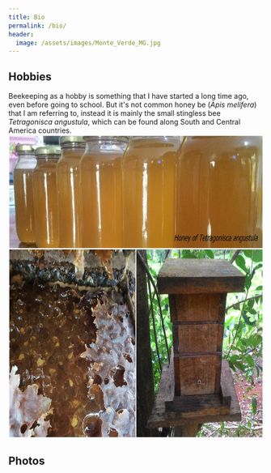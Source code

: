 ```yaml
---
title: Bio
permalink: /bio/
header:
  image: /assets/images/Monte_Verde_MG.jpg
---
```









## Hobbies
Beekeeping as a hobby is something that I have started a long time ago, even before going to school. But it's not common honey be (*Apis melifera*) that I am referring to, instead it is mainly the small stingless bee *Tetragonisca angustula*, which can be found along South and Central America countries.
<img src="/assets/photos/general/jatai.jpg" alt="Jataí" style="height: 600px; width:800px;"/>







## Photos
